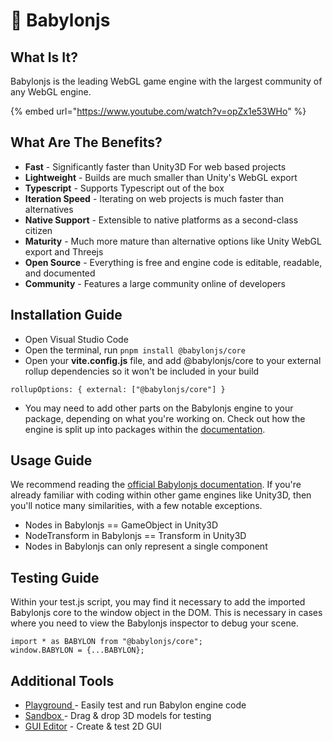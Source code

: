 # 👾 Babylonjs

## What Is It?

Babylonjs is the leading WebGL game engine with the largest community of any WebGL engine.

{% embed url="https://www.youtube.com/watch?v=opZx1e53WHo" %}

## What Are The Benefits?

* **Fast** - Significantly faster than Unity3D For web based projects
* **Lightweight** - Builds are much smaller than Unity's WebGL export
* **Typescript** - Supports Typescript out of the box
* **Iteration Speed** - Iterating on web projects is much faster than alternatives
* **Native Support** - Extensible to native platforms as a second-class citizen
* **Maturity** - Much more mature than alternative options like Unity WebGL export and Threejs
* **Open Source** - Everything is free and engine code is editable, readable, and documented
* **Community** - Features a large community online of developers

## Installation Guide

* Open Visual Studio Code
* Open the terminal, run `pnpm install @babylonjs/core`
* Open your **vite.config.js** file, and add @babylonjs/core to your external rollup dependencies so it won't be included in your build

```
rollupOptions: { external: ["@babylonjs/core"] }
```

* You may need to add other parts on the Babylonjs engine to your package, depending on what you're working on. Check out how the engine is split up into packages within the [documentation](https://doc.babylonjs.com/divingDeeper/developWithBjs/treeShaking).

## Usage Guide

We recommend reading the [official Babylonjs documentation](https://doc.babylonjs.com/). If you're already familiar with coding within other game engines like Unity3D, then you'll notice many similarities, with a few notable exceptions.

* Nodes in Babylonjs == GameObject in Unity3D
* NodeTransform in Babylonjs == Transform in Unity3D
* Nodes in Babylonjs can only represent a single component

## Testing Guide

Within your test.js script, you may find it necessary to add the imported Babylonjs core to the window object in the DOM. This is necessary in cases where you need to view the Babylonjs inspector to debug your scene.

```
import * as BABYLON from "@babylonjs/core";
window.BABYLON = {...BABYLON};
```

## Additional Tools

* [Playground ](https://playground.babylonjs.com/)- Easily test and run Babylon engine code
* [Sandbox ](https://sandbox.babylonjs.com/)- Drag & drop 3D models for testing
* [GUI Editor](https://gui.babylonjs.com/) - Create & test 2D GUI
